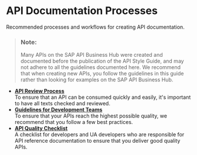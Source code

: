 <!-- loiod3fa5895da0f413f99c56185adffa24c -->

# API Documentation Processes

Recommended processes and workflows for creating API documentation.

> ### Note:  
> Many APIs on the SAP API Business Hub were created and documented before the publication of the API Style Guide, and may not adhere to all the guidelines documented here. We recommend that when creating new APIs, you follow the guidelines in this guide rather than looking for examples on the SAP API Business Hub.



-   **[API Review Process](api-review-process-9c65fd7.md "To ensure that an API can be consumed quickly and easily, it's important to have all
		texts checked and reviewed.")**  
To ensure that an API can be consumed quickly and easily, it's important to have all texts checked and reviewed.
-   **[Guidelines for Development Teams](guidelines-for-development-teams-50a2db6.md "To ensure that your APIs reach the highest possible quality, we recommend that you
		follow a few best practices.")**  
To ensure that your APIs reach the highest possible quality, we recommend that you follow a few best practices.
-   **[API Quality Checklist](api-quality-checklist-35f6961.md "A checklist for developers and UA developers who are responsible for API reference
		documentation to ensure that you deliver good quality APIs.")**  
A checklist for developers and UA developers who are responsible for API reference documentation to ensure that you deliver good quality APIs.

